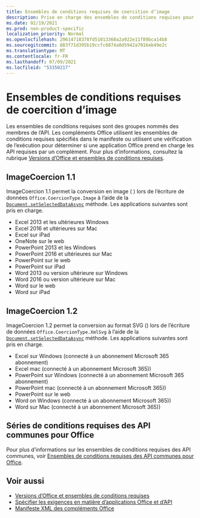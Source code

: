 ```yaml
---
title: Ensembles de conditions requises de coercition d’image
description: Prise en charge des ensembles de conditions requises pour le foragage d’image avec Office pour les Excel, PowerPoint et Word.
ms.date: 02/19/2021
ms.prod: non-product-specific
localization_priority: Normal
ms.openlocfilehash: 29614718378fd51013360a2a922e11f89bca14b8
ms.sourcegitcommit: 883f71d395b19ccfc6874a0d5942a7016eb49e2c
ms.translationtype: MT
ms.contentlocale: fr-FR
ms.lasthandoff: 07/09/2021
ms.locfileid: "53350217"
---
```

# <a name="image-coercion-requirement-sets"></a>Ensembles de conditions requises de coercition d’image

Les ensembles de conditions requises sont des groupes nommés des membres de l’API. Les compléments Office utilisent les ensembles de conditions requises spécifiés dans le manifeste ou utilisent une vérification de l’exécution pour déterminer si une application Office prend en charge les API requises par un complément. Pour plus d’informations, consultez la rubrique [Versions d’Office et ensembles de conditions requises](../../develop/office-versions-and-requirement-sets.md).

## <a name="imagecoercion-11"></a>ImageCoercion 1.1

ImageCoercion 1.1 permet la conversion en image ( ) lors de l’écriture de données `Office.CoercionType.Image` à l’aide de la [`Document.setSelectedDataAsync`](/javascript/api/office/office.document#setselecteddataasync-data--options--callback-) méthode. Les applications suivantes sont pris en charge.

- Excel 2013 et les ultérieures Windows
- Excel 2016 et ultérieures sur Mac
- Excel sur iPad
- OneNote sur le web
- PowerPoint 2013 et les Windows
- PowerPoint 2016 et ultérieures sur Mac
- PowerPoint sur le web
- PowerPoint sur iPad
- Word 2013 ou version ultérieure sur Windows
- Word 2016 ou version ultérieure sur Mac
- Word sur le web
- Word sur iPad

## <a name="imagecoercion-12"></a>ImageCoercion 1.2

ImageCoercion 1.2 permet la conversion au format SVG () lors de l’écriture de données `Office.CoercionType.XmlSvg` à l’aide de la [`Document.setSelectedDataAsync`](/javascript/api/office/office.document#setselecteddataasync-data--options--callback-) méthode. Les applications suivantes sont pris en charge.

- Excel sur Windows (connecté à un abonnement Microsoft 365 abonnement)
- Excel mac (connecté à un abonnement Microsoft 365))
- PowerPoint sur Windows (connecté à un abonnement Microsoft 365 abonnement)
- PowerPoint mac (connecté à un abonnement Microsoft 365))
- PowerPoint sur le web
- Word on Windows (connecté à un abonnement Microsoft 365))
- Word sur Mac (connecté à un abonnement Microsoft 365))

## <a name="office-common-api-requirement-sets"></a>Séries de conditions requises des API communes pour Office

Pour plus d’informations sur les ensembles de conditions requises des API communes, voir [Ensembles de conditions requises des API communes pour Office](office-add-in-requirement-sets.md).

## <a name="see-also"></a>Voir aussi

- [Versions d’Office et ensembles de conditions requises](../../develop/office-versions-and-requirement-sets.md)
- [Spécifier les exigences en matière d’applications Office et d’API](../../develop/specify-office-hosts-and-api-requirements.md)
- [Manifeste XML des compléments Office](../../develop/add-in-manifests.md)
